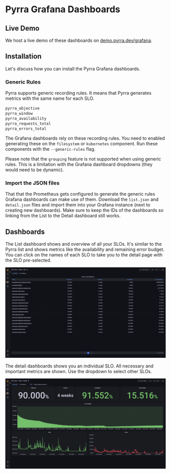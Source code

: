# Pyrra Grafana Dashboards

## Live Demo

We host a live demo of these dashboards on [demo.pyrra.dev/grafana](https://demo.pyrra.dev/grafana/d/ccssRIenz/pyrra-detail?orgId=1&refresh=10s&from=now-7d&to=now).

## Installation 

Let's discuss how you can install the Pyrra Grafana dashboards.

### Generic Rules

Pyrra supports generic recording rules.
It means that Pyrra generates metrics with the same name for each SLO.
```
pyrra_objective
pyrra_window
pyrra_availability
pyrra_requests_total
pyrra_errors_total
```

The Grafana dashboards rely on these recording rules. You need to enabled generating these on the `filesystem` or `kubernetes` component.
Run these components with the `--generic-rules` flag. 

Please note that the `grouping` feature is not supported when using generic rules. 
This is a limitation with the Grafana dashboard dropdowns (they would need to be dynamic).

### Import the JSON files

That that the Prometheus gets configured to generate the generic rules Grafana dashboards can make use of them.
Download the `list.json` and `detail.json` files and import them into your Grafana instance (next to creating new dashboards).
Make sure to keep the IDs of the dashboards so linking from the List to the Detail dashboard still works. 

## Dashboards

The List dashboard shows and overview of all your SLOs. 
It's similar to the Pyrra list and shows metrics like the availability and remaining error budget.
You can click on the names of each SLO to take you to the detail page with the SLO pre-selected.

![list](list.png)

The detail dashboards shows you an individual SLO. All necessary and important metrics are shown.
Use the dropdown to select other SLOs.

![detail](detail.png)
